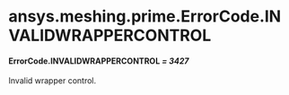 # ansys.meshing.prime.ErrorCode.INVALIDWRAPPERCONTROL



#### ErrorCode.INVALIDWRAPPERCONTROL *= 3427*

Invalid wrapper control.

<!-- !! processed by numpydoc !! -->
